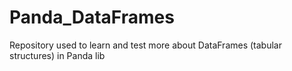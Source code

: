 # Panda_DataFrames
Repository used to learn and test more about DataFrames (tabular structures) in Panda lib
